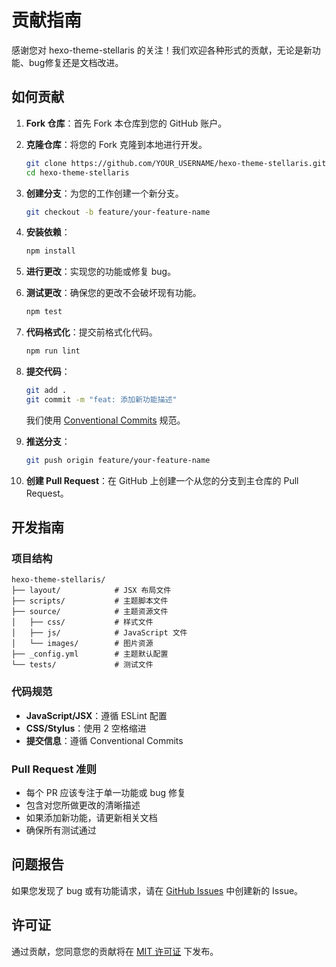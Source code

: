 # 贡献指南

感谢您对 hexo-theme-stellaris 的关注！我们欢迎各种形式的贡献，无论是新功能、bug修复还是文档改进。

## 如何贡献

1. **Fork 仓库**：首先 Fork 本仓库到您的 GitHub 账户。

2. **克隆仓库**：将您的 Fork 克隆到本地进行开发。
   ```bash
   git clone https://github.com/YOUR_USERNAME/hexo-theme-stellaris.git
   cd hexo-theme-stellaris
   ```

3. **创建分支**：为您的工作创建一个新分支。
   ```bash
   git checkout -b feature/your-feature-name
   ```

4. **安装依赖**：
   ```bash
   npm install
   ```

5. **进行更改**：实现您的功能或修复 bug。

6. **测试更改**：确保您的更改不会破坏现有功能。
   ```bash
   npm test
   ```

7. **代码格式化**：提交前格式化代码。
   ```bash
   npm run lint
   ```

8. **提交代码**：
   ```bash
   git add .
   git commit -m "feat: 添加新功能描述"
   ```
   我们使用 [Conventional Commits](https://www.conventionalcommits.org/) 规范。

9. **推送分支**：
   ```bash
   git push origin feature/your-feature-name
   ```

10. **创建 Pull Request**：在 GitHub 上创建一个从您的分支到主仓库的 Pull Request。

## 开发指南

### 项目结构

```
hexo-theme-stellaris/
├── layout/            # JSX 布局文件
├── scripts/           # 主题脚本文件
├── source/            # 主题资源文件
│   ├── css/           # 样式文件
│   ├── js/            # JavaScript 文件
│   └── images/        # 图片资源
├── _config.yml        # 主题默认配置
└── tests/             # 测试文件
```

### 代码规范

- **JavaScript/JSX**：遵循 ESLint 配置
- **CSS/Stylus**：使用 2 空格缩进
- **提交信息**：遵循 Conventional Commits

### Pull Request 准则

- 每个 PR 应该专注于单一功能或 bug 修复
- 包含对您所做更改的清晰描述
- 如果添加新功能，请更新相关文档
- 确保所有测试通过

## 问题报告

如果您发现了 bug 或有功能请求，请在 [GitHub Issues](https://github.com/chiyuki0325/hexo-theme-stellaris/issues) 中创建新的 Issue。

## 许可证

通过贡献，您同意您的贡献将在 [MIT 许可证](LICENSE) 下发布。 